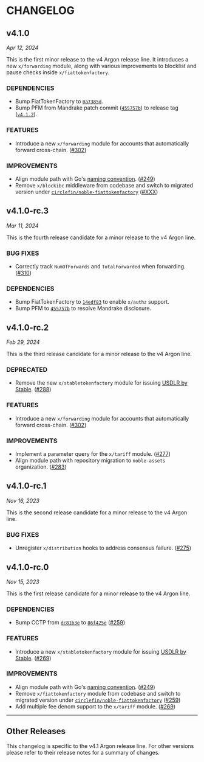 # CHANGELOG

## v4.1.0

*Apr 12, 2024*

This is the first minor release to the v4 Argon release line. It introduces a new `x/forwarding` module, along with various improvements to blocklist and pause checks inside `x/fiattokenfactory`.

### DEPENDENCIES

- Bump FiatTokenFactory to [`0a7385d`](https://github.com/circlefin/noble-fiattokenfactory/commit/0a7385d9a37744ced1e4d61eae10de2b117f482b).
- Bump PFM from Mandrake patch commit ([`455757b`](https://github.com/cosmos/ibc-apps/commit/455757bb5771c29cf2f83b59e37f6513e07c92be)) to release tag ([`v4.1.2`](https://github.com/cosmos/ibc-apps/releases/tag/middleware%2Fpacket-forward-middleware%2Fv4.1.2)).

### FEATURES

- Introduce a new `x/forwarding` module for accounts that automatically forward cross-chain. ([#302](https://github.com/noble-assets/noble/pull/302))

### IMPROVEMENTS

- Align module path with Go's [naming convention](https://go.dev/doc/modules/version-numbers#major-version). ([#249](https://github.com/noble-assets/noble/pull/249))
- Remove `x/blockibc` middleware from codebase and switch to migrated version under [`circlefin/noble-fiattokenfactory`](https://github.com/circlefin/noble-fiattokenfactory) ([#XXX](https://github.com/noble-assets/noble/pull/XXX))

## v4.1.0-rc.3

*Mar 11, 2024*

This is the fourth release candidate for a minor release to the v4 Argon line.

### BUG FIXES

- Correctly track `NumOfForwards` and `TotalForwarded` when forwarding. ([#310](https://github.com/noble-assets/noble/pull/310))

### DEPENDENCIES

- Bump FiatTokenFactory to [`14edf83`](https://github.com/circlefin/noble-fiattokenfactory/commit/14edf83ee1c96055e2c17ea56ca9dd303d3c14f6) to enable `x/authz` support.
- Bump PFM to [`455757b`](https://github.com/cosmos/ibc-apps/commit/455757bb5771c29cf2f83b59e37f6513e07c92be) to resolve Mandrake disclosure.

## v4.1.0-rc.2

*Feb 29, 2024*

This is the third release candidate for a minor release to the v4 Argon line.

### DEPRECATED

- Remove the new `x/stabletokenfactory` module for issuing [USDLR by Stable](https://withstable.com). ([#288](https://github.com/noble-assets/noble/pull/288))

### FEATURES

- Introduce a new `x/forwarding` module for accounts that automatically forward cross-chain. ([#302](https://github.com/noble-assets/noble/pull/302))

### IMPROVEMENTS

- Implement a parameter query for the `x/tariff` module. ([#277](https://github.com/noble-assets/noble/pull/277))
- Align module path with repository migration to `noble-assets` organization. ([#283](https://github.com/noble-assets/noble/pull/283))

## v4.1.0-rc.1

*Nov 16, 2023*

This is the second release candidate for a minor release to the v4 Argon line.

### BUG FIXES

- Unregister `x/distribution` hooks to address consensus failure. ([#275](https://github.com/noble-assets/noble/pull/275))

## v4.1.0-rc.0

*Nov 15, 2023*

This is the first release candidate for a minor release to the v4 Argon line.

### DEPENDENCIES

- Bump CCTP from [`dc81b3e`](https://github.com/circlefin/noble-cctp/commit/dc81b3e0d566d195c869a213519fcecd38b020a5) to [`86f425e`](https://github.com/circlefin/noble-cctp/commit/86f425e6fac94ff57865dd11b42c95de303e0d96) ([#259](https://github.com/noble-assets/noble/pull/259))

### FEATURES

- Introduce a new `x/stabletokenfactory` module for issuing [USDLR by Stable](https://withstable.com). ([#269](https://github.com/noble-assets/noble/pull/269))

### IMPROVEMENTS

- Align module path with Go's [naming convention](https://go.dev/doc/modules/version-numbers#major-version). ([#249](https://github.com/noble-assets/noble/pull/249))
- Remove `x/fiattokenfactory` module from codebase and switch to migrated version under [`circlefin/noble-fiattokenfactory`](https://github.com/circlefin/noble-fiattokenfactory) ([#259](https://github.com/noble-assets/noble/pull/259))
- Add multiple fee denom support to the `x/tariff` module. ([#269](https://github.com/noble-assets/noble/pull/269))

---

## Other Releases

This changelog is specific to the v4.1 Argon release line. For other versions please refer to their release notes for a summary of changes.

